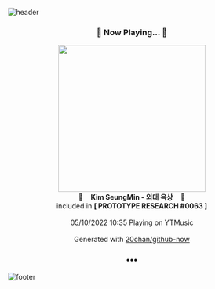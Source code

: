 ![header](https://capsule-render.vercel.app/api?type=wave&height=170&section=header&text=Hi.%20I'm%20SHIFT&fontColor=090707&fontAlignX=45&fontAlignY=65&fontSize=100)

<h3 align="center">🎵 Now Playing... 🎵</h3>
<p align="center">
  <a href="https://music.youtube.com/watch?v=wm_OO19pqtA">
    <img width="300" src="https://lh3.googleusercontent.com/yZTtpy3PXhUx6BaUl-SxiDDqWvI-VfAGHvGpUfQOosEMqMstR10_9HecHd1u0w0vNrota6BGNk_HDg4">
  </a>
  <br>
  🎵&nbsp&nbsp&nbsp <b>Kim SeungMin - 외대 옥상</b> &nbsp&nbsp&nbsp🎵
  <br>
  included in <b>[ PROTOTYPE RESEARCH #0063 ]</b>
  
  <br />
  <br />
  05/10/2022 10:35 Playing on YTMusic
  <br />
  <br />
  Generated with <a href="https://github.com/20chan/github-now">20chan/github-now</a>
</p>

<h3 align="center">•••</h3>

![footer](https://capsule-render.vercel.app/api?type=wave&height=150&section=footer)
